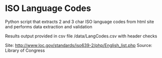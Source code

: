 # ISO Language Codes #

Python script that extracts 2 and 3 char ISO language codes from html site 
and performs data extraction and validation

Results output provided in csv file /data/LangCodes.csv with header checks

Site: http://www.loc.gov/standards/iso639-2/php/English_list.php
Source: Library of Congress



